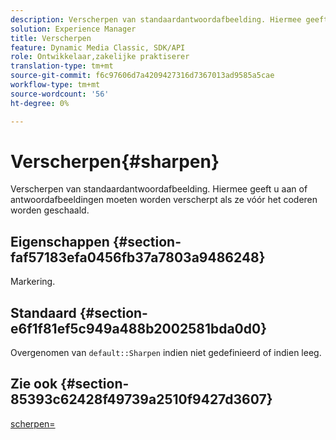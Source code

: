 ```yaml
---
description: Verscherpen van standaardantwoordafbeelding. Hiermee geeft u aan of antwoordafbeeldingen moeten worden verscherpt als ze vóór het coderen worden geschaald.
solution: Experience Manager
title: Verscherpen
feature: Dynamic Media Classic, SDK/API
role: Ontwikkelaar,zakelijke praktiserer
translation-type: tm+mt
source-git-commit: f6c97606d7a4209427316d7367013ad9585a5cae
workflow-type: tm+mt
source-wordcount: '56'
ht-degree: 0%

---
```



# Verscherpen{#sharpen}

Verscherpen van standaardantwoordafbeelding. Hiermee geeft u aan of antwoordafbeeldingen moeten worden verscherpt als ze vóór het coderen worden geschaald.

## Eigenschappen {#section-faf57183efa0456fb37a7803a9486248}

Markering.

## Standaard {#section-e6f1f81ef5c949a488b2002581bda0d0}

Overgenomen van `default::Sharpen` indien niet gedefinieerd of indien leeg.

## Zie ook {#section-85393c62428f49739a2510f9427d3607}

[scherpen=](../../../../../ir-api/http-protocol/image-rendering-api-ref/c-ir-http-protocol-ref/c-ir-http-protocol-command-reference/r-ir-http-sharpen.md#reference-13034d22d176483cb99ccafc2a4f6a6e)
